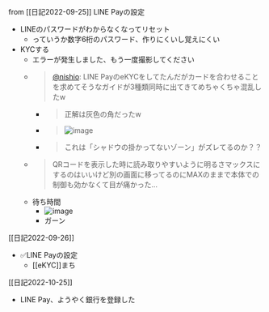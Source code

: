 
from [[日記2022-09-25]]
LINE Payの設定
- LINEのパスワードがわからなくなってリセット
    - っていうか数字6桁のパスワード、作りにくいし覚えにくい
- KYCする
    - エラーが発生しました、もう一度撮影してください
    - > [@nishio](https://twitter.com/nishio/status/1573869092494536704?s=20&t=kg0uV-5xYcFeq7bYoaGEyw): LINE PayのeKYCをしてたんだがカードを合わせることを求めてそうなガイドが3種類同時に出てきてめちゃくちゃ混乱したw
        - > 正解は灰色の角だったw
        - > ![image](https://pbs.twimg.com/media/FdeBmMxaAAAER8G.jpg)
        - >  これは「シャドウの掛かってないゾーン」がズレてるのか？？
    - >  QRコードを表示した時に読み取りやすいように明るさマックスにするのはいいけど別の画面に移ってるのにMAXのままで本体での制御も効かなくて目が痛かった…
    - 待ち時間
        - ![image](https://gyazo.com/d2bcf7e42a3b35f265c5113109374ac0/thumb/1000)
        - ガーン

[[日記2022-09-26]]
- ✅LINE Payの設定
    - [[eKYC]]まち

[[日記2022-10-25]]
- LINE Pay、ようやく銀行を登録した
